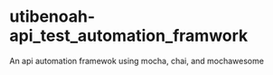 # utibenoah-api_test_automation_framwork
An api automation framewok using mocha, chai, and mochawesome
